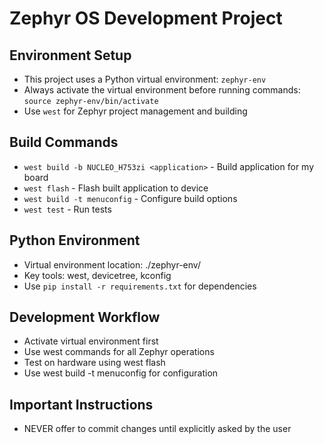 # Zephyr OS Development Project

## Environment Setup
- This project uses a Python virtual environment: `zephyr-env`
- Always activate the virtual environment before running commands: `source zephyr-env/bin/activate`
- Use `west` for Zephyr project management and building

## Build Commands
- `west build -b NUCLEO_H753zi <application>` - Build application for my board
- `west flash` - Flash built application to device
- `west build -t menuconfig` - Configure build options
- `west test` - Run tests

## Python Environment
- Virtual environment location: ./zephyr-env/
- Key tools: west, devicetree, kconfig
- Use `pip install -r requirements.txt` for dependencies

## Development Workflow
- Activate virtual environment first
- Use west commands for all Zephyr operations
- Test on hardware using west flash
- Use west build -t menuconfig for configuration

## Important Instructions
- NEVER offer to commit changes until explicitly asked by the user
